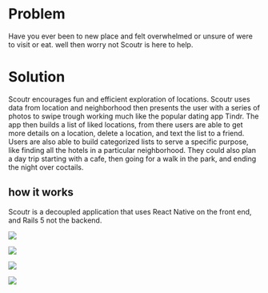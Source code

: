 # Problem 
Have you ever been to new place and felt overwhelmed or unsure of were to visit or eat. well then worry not Scoutr is here to help.
# Solution 
Scoutr encourages fun and efficient exploration of locations. Scoutr uses data from location and neighborhood then presents the user with a series of photos to swipe trough working much like the popular dating app Tindr. The app then builds a list of liked locations, from there users are able to get more details on a location, delete a location, and text the list to a friend. Users are also able to build categorized lists to serve a specific purpose, like  finding all the hotels in a particular neighborhood. They could also plan a day trip starting with a cafe, then going for a walk in the park, and ending the night over coctails.

## how it works
Scoutr is a decoupled application that uses React Native on the front end, and Rails 5 not the backend.


![](https://media.giphy.com/media/24b4l5X0RUQyA/giphy.gif)

![](https://media.giphy.com/media/TqtjC6ia8Mp5C/giphy.gif)

![](https://media.giphy.com/media/LaawXYtsqg9ZS/giphy.gif)

![](https://media.giphy.com/media/K676XmQo4DcUU/giphy.gif)



